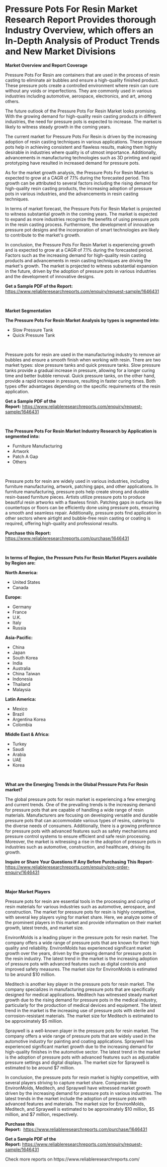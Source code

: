 <p><h1>Pressure Pots For Resin Market Research Report Provides thorough Industry Overview, which offers an In-Depth Analysis of Product Trends and New Market Divisions</h1></p><p><strong>Market Overview and Report Coverage</strong></p>
<p><p>Pressure Pots For Resin are containers that are used in the process of resin casting to eliminate air bubbles and ensure a high-quality finished product. These pressure pots create a controlled environment where resin can cure without any voids or imperfections. They are commonly used in various industries including automotive, aerospace, electronics, and art, among others.</p><p>The future outlook of the Pressure Pots For Resin Market looks promising. With the growing demand for high-quality resin casting products in different industries, the need for pressure pots is expected to increase. The market is likely to witness steady growth in the coming years.</p><p>The current market for Pressure Pots For Resin is driven by the increasing adoption of resin casting techniques in various applications. These pressure pots help in achieving consistent and flawless results, making them highly desirable in industries where quality is of utmost importance. Additionally, advancements in manufacturing technologies such as 3D printing and rapid prototyping have resulted in increased demand for pressure pots.</p><p>As for the market growth analysis, the Pressure Pots For Resin Market is expected to grow at a CAGR of 7.1% during the forecasted period. This growth can be attributed to several factors including the rising demand for high-quality resin casting products, the increasing adoption of pressure pots in various industries, and the advancements in resin casting techniques.</p><p>In terms of market forecast, the Pressure Pots For Resin Market is projected to witness substantial growth in the coming years. The market is expected to expand as more industries recognize the benefits of using pressure pots in the resin casting process. Furthermore, the development of innovative pressure pot designs and the incorporation of smart technologies are likely to contribute to the market's growth.</p><p>In conclusion, the Pressure Pots For Resin Market is experiencing growth and is expected to grow at a CAGR of 7.1% during the forecasted period. Factors such as the increasing demand for high-quality resin casting products and advancements in resin casting techniques are driving the market's growth. The market is projected to witness substantial expansion in the future, driven by the adoption of pressure pots in various industries and the development of innovative designs.</p></p>
<p><strong>Get a Sample PDF of the Report:</strong> <a href="https://www.reliableresearchreports.com/enquiry/request-sample/1646431">https://www.reliableresearchreports.com/enquiry/request-sample/1646431</a></p>
<p>&nbsp;</p>
<p><strong>Market Segmentation</strong></p>
<p><strong>The Pressure Pots For Resin Market Analysis by types is segmented into:</strong></p>
<p><ul><li>Slow Pressure Tank</li><li>Quick Pressure Tank</li></ul></p>
<p>&nbsp;</p>
<p><p>Pressure pots for resin are used in the manufacturing industry to remove air bubbles and ensure a smooth finish when working with resin. There are two market types: slow pressure tanks and quick pressure tanks. Slow pressure tanks provide a gradual increase in pressure, allowing for a longer curing time and better bubble removal. Quick pressure tanks, on the other hand, provide a rapid increase in pressure, resulting in faster curing times. Both types offer advantages depending on the specific requirements of the resin application.</p></p>
<p><strong>Get a Sample PDF of the Report:</strong>&nbsp;<a href="https://www.reliableresearchreports.com/enquiry/request-sample/1646431">https://www.reliableresearchreports.com/enquiry/request-sample/1646431</a></p>
<p>&nbsp;</p>
<p><strong>The Pressure Pots For Resin Market Industry Research by Application is segmented into:</strong></p>
<p><ul><li>Furniture Manufacturing</li><li>Artwork</li><li>Patch A Gap</li><li>Others</li></ul></p>
<p>&nbsp;</p>
<p><p>Pressure pots for resin are widely used in various industries, including furniture manufacturing, artwork, patching gaps, and other applications. In furniture manufacturing, pressure pots help create strong and durable resin-based furniture pieces. Artists utilize pressure pots to produce beautiful resin artworks with a flawless finish. Patching gaps in surfaces like countertops or floors can be efficiently done using pressure pots, ensuring a smooth and seamless repair. Additionally, pressure pots find application in other sectors where airtight and bubble-free resin casting or coating is required, offering high-quality and professional results.</p></p>
<p><strong>Purchase this Report:</strong>&nbsp; <a href="https://www.reliableresearchreports.com/purchase/1646431">https://www.reliableresearchreports.com/purchase/1646431</a></p>
<p>&nbsp;</p>
<p><strong>In terms of Region, the Pressure Pots For Resin Market Players available by Region are:</strong></p>
<p>
    <p> <strong> North America: </strong>
        <ul>
            <li>United States</li>
            <li>Canada</li>
        </ul>
        </p> 
    <p> <strong> Europe: </strong>
        <ul>
            <li>Germany</li>
            <li>France</li>
            <li>U.K.</li>
            <li>Italy</li>
            <li>Russia</li>
        </ul>
        </p> 
    <p> <strong> Asia-Pacific: </strong>
        <ul>
            <li>China</li>
            <li>Japan</li>
            <li>South Korea</li>
            <li>India</li>
            <li>Australia</li>
            <li>China Taiwan</li>
            <li>Indonesia</li>
            <li>Thailand</li>
            <li>Malaysia</li>
        </ul>
        </p> 
    <p> <strong> Latin America: </strong>
        <ul>
            <li>Mexico</li>
            <li>Brazil</li>
            <li>Argentina Korea</li>
            <li>Colombia</li>
        </ul>
        </p> 
    <p> <strong> Middle East & Africa: </strong>
        <ul>
            <li>Turkey</li>
            <li>Saudi</li>
            <li>Arabia</li>
            <li>UAE</li>
            <li>Korea</li>
        </ul>
    </p>
    </p>
<p>&nbsp;</p>
<p><strong>What are the Emerging Trends in the Global Pressure Pots For Resin market?</strong></p>
<p><p>The global pressure pots for resin market is experiencing a few emerging and current trends. One of the prevailing trends is the increasing demand for pressure pots that are capable of handling a wide range of resin materials. Manufacturers are focusing on developing versatile and durable pressure pots that can accommodate various types of resins, catering to the diverse needs of consumers. Additionally, there is a growing preference for pressure pots with advanced features such as safety mechanisms and pressure control systems to ensure efficient and safe resin processing. Moreover, the market is witnessing a rise in the adoption of pressure pots in industries such as automotive, construction, and healthcare, driving its growth.</p></p>
<p><strong>Inquire or Share Your Questions If Any Before Purchasing This Report</strong>- <a href="https://www.reliableresearchreports.com/enquiry/pre-order-enquiry/1646431">https://www.reliableresearchreports.com/enquiry/pre-order-enquiry/1646431</a></p>
<p>&nbsp;</p>
<p><strong>Major Market Players</strong></p>
<p><p>Pressure pots for resin are essential tools in the processing and curing of resin materials for various industries such as automotive, aerospace, and construction. The market for pressure pots for resin is highly competitive, with several key players vying for market share. Here, we analyze some of the prominent players in this market and provide information on their market growth, latest trends, and market size.</p><p>EnvironMolds is a leading player in the pressure pots for resin market. The company offers a wide range of pressure pots that are known for their high quality and reliability. EnvironMolds has experienced significant market growth over the years, driven by the growing demand for pressure pots in the resin industry. The latest trend in the market is the increasing adoption of pressure pots with advanced features such as digital controls and improved safety measures. The market size for EnvironMolds is estimated to be around $10 million.</p><p>Meditech is another key player in the pressure pots for resin market. The company specializes in manufacturing pressure pots that are specifically designed for medical applications. Meditech has witnessed steady market growth due to the rising demand for pressure pots in the medical industry, particularly for the production of medical devices and equipment. The latest trend in the market is the increasing use of pressure pots with sterile and corrosion-resistant materials. The market size for Meditech is estimated to be approximately $5 million.</p><p>Spraywell is a well-known player in the pressure pots for resin market. The company offers a wide range of pressure pots that are widely used in the automotive industry for painting and coating applications. Spraywell has experienced significant market growth due to the increasing demand for high-quality finishes in the automotive sector. The latest trend in the market is the adoption of pressure pots with advanced features such as adjustable pressure settings and digital displays. The market size for Spraywell is estimated to be around $7 million.</p><p>In conclusion, the pressure pots for resin market is highly competitive, with several players striving to capture market share. Companies like EnvironMolds, Meditech, and Spraywell have witnessed market growth driven by the increasing demand for pressure pots in various industries. The latest trends in the market include the adoption of pressure pots with advanced features and materials. The market size for EnvironMolds, Meditech, and Spraywell is estimated to be approximately $10 million, $5 million, and $7 million, respectively.</p></p>
<p><strong>Purchase this Report:</strong>&nbsp;&nbsp;<a href="https://www.reliableresearchreports.com/purchase/1646431">https://www.reliableresearchreports.com/purchase/1646431</a></p>
<p></p>
<p><strong>Get a Sample PDF of the Report:</strong>&nbsp;<a href="https://www.reliableresearchreports.com/enquiry/request-sample/1646431">https://www.reliableresearchreports.com/enquiry/request-sample/1646431</a></p>
<p>Check more reports on https://www.reliableresearchreports.com/</p>